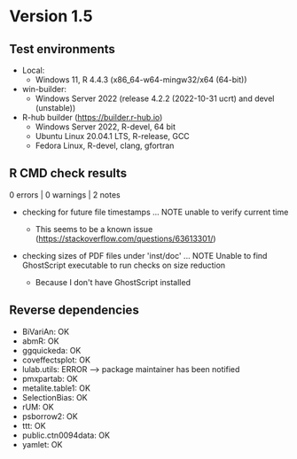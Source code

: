# Version 1.5

## Test environments

* Local:
  - Windows 11, R 4.4.3 (x86_64-w64-mingw32/x64 (64-bit))
* win-builder:
  - Windows Server 2022 (release 4.2.2 (2022-10-31 ucrt) and devel (unstable))
* R-hub builder (https://builder.r-hub.io)
  - Windows Server 2022, R-devel, 64 bit
  - Ubuntu Linux 20.04.1 LTS, R-release, GCC
  - Fedora Linux, R-devel, clang, gfortran

## R CMD check results

0 errors | 0 warnings | 2 notes

* checking for future file timestamps ... NOTE
  unable to verify current time

  - This seems to be a known issue (<https://stackoverflow.com/questions/63613301/>)

* checking sizes of PDF files under 'inst/doc' ... NOTE
  Unable to find GhostScript executable to run checks on size reduction

  - Because I don't have GhostScript installed

## Reverse dependencies

* BiVariAn: OK
* abmR: OK
* ggquickeda: OK
* coveffectsplot: OK
* lulab.utils:  ERROR --> package maintainer has been notified
* pmxpartab: OK
* metalite.table1: OK
* SelectionBias: OK
* rUM: OK
* psborrow2: OK
* ttt: OK
* public.ctn0094data: OK
* yamlet: OK


